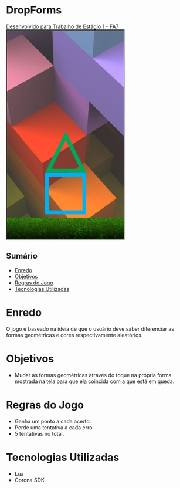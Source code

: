 # DropForms
Desenvolvido para Trabalho de Estágio 1 - FA7
![subway-run](Pint1.jpg)

## Sumário

* [Enredo](#enredo)
* [Objetivos](#objetivos)
* [Regras do Jogo](#regras-do-jogo)
* [Tecnologias Utilizadas](#tecnologias-utilizadas)

# Enredo
 O jogo é baseado na ideia de que o usuário deve saber diferenciar as formas geométricas e cores respectivamente aleatórios.

# Objetivos

* Mudar as formas geométricas através do toque na própria forma mostrada na tela para que ela coincida com a que está em queda.

# Regras do Jogo
* Ganha um ponto a cada acerto.
* Perde uma tentativa a cada erro.
* 5 tentativas no total.

# Tecnologias Utilizadas

* Lua
* Corona SDK
